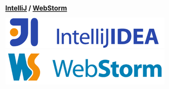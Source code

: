 ## [IntelliJ](https://www.jetbrains.com/idea/) / [WebStorm](https://www.jetbrains.com/webstorm)

![IntelliJ logo](img/intellij_logo.gif)
![WebStorm logo](img/webstorm_logo.gif)
